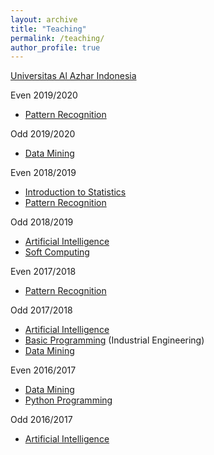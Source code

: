 ```yaml
---
layout: archive
title: "Teaching"
permalink: /teaching/
author_profile: true
---
```


[Universitas Al Azhar Indonesia](https://uai.aliakbars.id/)

Even 2019/2020
* [Pattern Recognition](https://github.com/aliakbars/uai-mlpr/tree/master)

Odd 2019/2020
* [Data Mining](https://github.com/aliakbars/uai-dm/tree/2019)

Even 2018/2019
* [Introduction to Statistics](https://github.com/aliakbars/uai-stats)
* [Pattern Recognition](https://github.com/aliakbars/uai-mlpr/tree/2019)

Odd 2018/2019
* [Artificial Intelligence](https://github.com/aliakbars/uai-ai/tree/master)
* [Soft Computing](https://github.com/aliakbars/uai-soft-computing)

Even 2017/2018
* [Pattern Recognition](https://github.com/aliakbars/uai-mlpr/tree/2018)

Odd 2017/2018
* [Artificial Intelligence](https://github.com/aliakbars/uai-ai/tree/2018)
* [Basic Programming](https://github.com/aliakbars/uai-python) (Industrial Engineering)
* [Data Mining](https://github.com/aliakbars/uai-dm/tree/2018)

Even 2016/2017
* [Data Mining](https://github.com/aliakbars/uai-dm/tree/2018)
* [Python Programming](https://github.com/aliakbars/uai-python)

Odd 2016/2017
* [Artificial Intelligence](https://uai.aliakbars.id/ai/)